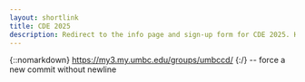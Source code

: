 ```yaml
---
layout: shortlink
title: CDE 2025
description: Redirect to the info page and sign-up form for CDE 2025. Hope to see you there!
---
```

{::nomarkdown}
https://my3.my.umbc.edu/groups/umbccd/
{:/}
-- force a new commit without newline
